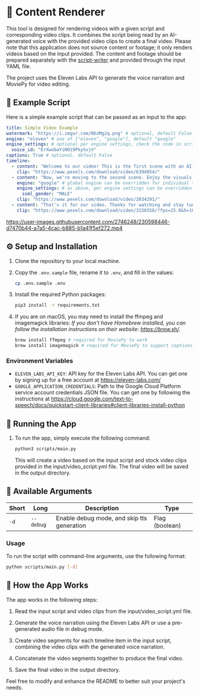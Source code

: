 # 🎥 Content Renderer

This tool is designed for rendering videos with a given script and corresponding video clips. It combines the script being read by an AI-generated voice with the provided video clips to create a final video. Please note that this application does not source content or footage; it only renders videos based on the input provided. The content and footage should be prepared separately with the [script-writer](https://github.com/the-innovation-squad/script-writer) and provided through the input YAML file.

The project uses the Eleven Labs API to generate the voice narration and MoviePy for video editing.

## 📜 Example Script
Here is a simple example script that can be passed as an input to the app:
```yaml
title: Simple Video Example
watermark: "https://i.imgur.com/NbzMg2q.png" # optional, default False
engine: "eleven" # one of ["eleven", "google"], default "google"
engine_settings: # optional per engine settings, check the code in scripts/tts_engines/... for specifics & defaults
  voice_id: "ErXwobaYiN019PkySvjV"
captions: True # optional, default False
timeline:
  - content: "Welcome to our video! This is the first scene with an AI-generated voice."
    clip: "https://www.pexels.com/download/video/6394054/"
  - content: "Now, we're moving to the second scene. Enjoy the visuals!"
    engine: "google" # global engine can be overridden for individual timeline items
    engine_settings: # as above, per engine settings can be overridden for individual timeline items
      ssml_gender: "MALE"
    clip: "https://www.pexels.com/download/video/2034291/"
  - content: "That's it for our video. Thanks for watching and stay tuned for more content!"
    clip: "https://www.pexels.com/download/video/3150358/?fps=25.0&h=1080&w=2048"
```
https://user-images.githubusercontent.com/2746248/230598446-d7470b44-a7a5-4cac-b885-b1a41f5ef272.mp4


## ⚙️ Setup and Installation

1. Clone the repository to your local machine.

2. Copy the `.env.sample` file, rename it to `.env`, and fill in the values:
	```bash
	cp .env.sample .env
	```

3. Install the required Python packages:
	```bash
	pip3 install -r requirements.txt
	```

4. If you are on macOS, you may need to install the ffmpeg and imagemagick libraries:
	_If you don't have Homebrew installed, you can follow the installation instructions on their website: https://brew.sh/._
	```bash
	brew install ffmpeg # required for MoviePy to work
	brew install imagemagick # required for MoviePy to support captions
	```

### Environment Variables
- `ELEVEN_LABS_API_KEY`: API key for the Eleven Labs API. You can get one by signing up for a free account at https://eleven-labs.com/
- `GOOGLE_APPLICATION_CREDENTIALS`: Path to the Google Cloud Platform service account credentials JSON file. You can get one by following the instructions at https://cloud.google.com/text-to-speech/docs/quickstart-client-libraries#client-libraries-install-python

## 🚀 Running the App

1. To run the app, simply execute the following command:
	```bash
	python3 scripts/main.py
	```
	This will create a video based on the input script and stock video clips provided in the input/video_script.yml file. The final video will be saved in the output directory.

## 🔧 Available Arguments

| Short | Long      | Description                                | Type           |
|-------|-----------|--------------------------------------------|----------------|
| `-d`  | `--debug` | Enable debug mode, and skip tts generation | Flag (boolean) |

### Usage

To run the script with command-line arguments, use the following format:

```bash
python scripts/main.py [-d]
```

## 📖 How the App Works
The app works in the following steps:

1. Read the input script and video clips from the input/video_script.yml file.

2. Generate the voice narration using the Eleven Labs API or use a pre-generated audio file in debug mode.

3. Create video segments for each timeline item in the input script, combining the video clips with the generated voice narration.

4. Concatenate the video segments together to produce the final video.

5. Save the final video in the output directory.


Feel free to modify and enhance the README to better suit your project's needs.
